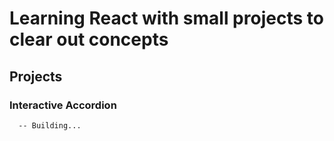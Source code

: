 # Learning React with small projects to clear out concepts


  ## **Projects**
  
  ### Interactive Accordion
      -- Building...
